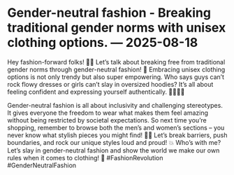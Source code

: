 # Gender-neutral fashion - Breaking traditional gender norms with unisex clothing options. — 2025-08-18

Hey fashion-forward folks! 👗👔 Let’s talk about breaking free from traditional gender norms through gender-neutral fashion! 🌈 Embracing unisex clothing options is not only trendy but also super empowering. Who says guys can’t rock flowy dresses or girls can’t slay in oversized hoodies? It’s all about feeling confident and expressing yourself authentically. 💁‍♂️💁‍♀️

Gender-neutral fashion is all about inclusivity and challenging stereotypes. It gives everyone the freedom to wear what makes them feel amazing without being restricted by societal expectations. So next time you’re shopping, remember to browse both the men’s and women’s sections – you never know what stylish pieces you might find! 💃🕺 Let’s break barriers, push boundaries, and rock our unique styles loud and proud! 💥 Who’s with me? Let’s slay in gender-neutral fashion and show the world we make our own rules when it comes to clothing! 🌟 #FashionRevolution #GenderNeutralFashion